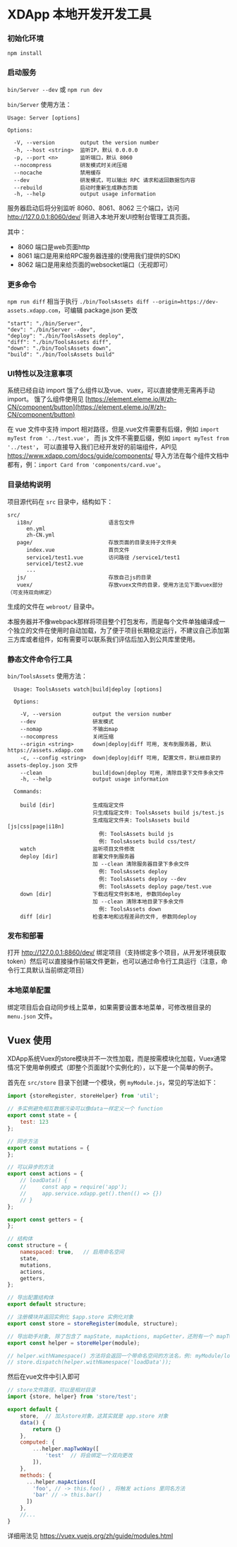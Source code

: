 # XDApp 本地开发开发工具

### 初始化环境

`npm install`

### 启动服务

`bin/Server --dev` 或 `npm run dev`

`bin/Server` 使用方法：

```
Usage: Server [options]

Options:

  -V, --version        output the version number
  -h, --host <string>  监听IP，默认 0.0.0.0
  -p, --port <n>       监听端口，默认 8060
  --nocompress         研发模式时关闭压缩
  --nocache            禁用缓存
  --dev                研发模式，可以输出 RPC 请求和返回数据包内容
  --rebuild            启动时重新生成静态页面
  -h, --help           output usage information
```

服务器启动后将分别监听 8060、8061、8062 三个端口，访问 http://127.0.0.1:8060/dev/ 则进入本地开发UI控制台管理工具页面。

其中：

* 8060 端口是web页面http
* 8061 端口是用来给RPC服务器连接的(使用我们提供的SDK)
* 8062 端口是用来给页面的websocket端口（无视即可）

### 更多命令

`npm run diff` 相当于执行 `./bin/ToolsAssets diff --origin=https://dev-assets.xdapp.com`，可编辑 package.json 更改

```
"start": "./bin/Server",
"dev": "./bin/Server --dev",
"deploy": "./bin/ToolsAssets deploy",
"diff": "./bin/ToolsAssets diff",
"down": "./bin/ToolsAssets down",
"build": "./bin/ToolsAssets build"
```

### UI特性以及注意事项

系统已经自动 import 饿了么组件以及vue、vuex，可以直接使用无需再手动 import。
饿了么组件使用见 [https://element.eleme.io/#/zh-CN/component/button](https://element.eleme.io/#/zh-CN/component/button)

在 vue 文件中支持 import 相对路径，但是.vue文件需要有后缀，例如 `import myTest from '../test.vue'`， 
而 js 文件不需要后缀，例如 `import myTest from '../test'`，
可以直接导入我们已经开发好的前端组件，API见 https://www.xdapp.com/docs/guide/components/ 导入方法在每个组件文档中都有，例：`import Card from 'components/card.vue'`。

### 目录结构说明
 
项目源代码在 `src` 目录中，结构如下：

```
src/
   i18n/                        语言包文件
      en.yml
      zh-CN.yml
   page/                        存放页面的目录支持子文件夹
      index.vue                 首页文件
      service1/test1.vue        访问路径 /service1/test1
      service1/test2.vue
      ...
   js/                          存放自己js的目录
   vuex/                        存放vuex文件的目录，使用方法见下面vuex部分（可支持双向绑定）
```

生成的文件在 `webroot/` 目录中。

本服务器并不像webpack那样将项目整个打包发布，而是每个文件单独编译成一个独立的文件在使用时自动加载，为了便于项目长期稳定运行，不建议自己添加第三方库或者组件，如有需要可以联系我们评估后加入到公共库里使用。

### 静态文件命令行工具

`bin/ToolsAssets` 使用方法：

```
  Usage: ToolsAssets watch|build|deploy [options]

  Options:

    -V, --version          output the version number
    --dev                  研发模式
    --nomap                不输出map
    --nocompress           关闭压缩
    --origin <string>      down|deploy|diff 可用, 发布到服务器, 默认 https://assets.xdapp.com
    -c, --config <string>  down|deploy|diff 可用, 配置文件，默认根目录的 assets-deploy.json 文件
    --clean                build|down|deploy 可用, 清除目录下文件多余文件
    -h, --help             output usage information

  Commands:

    build [dir]            生成指定文件
                           只生成指定文件: ToolsAssets build js/test.js
                           生成指定文件夹: ToolsAssets build [js|css|page|i18n]
                             例: ToolsAssets build js
                             例: ToolsAssets build css/test/
    watch                  监听项目文件修改
    deploy [dir]           部署文件到服务器
                           加 --clean 清除服务器目录下多余文件
                             例: ToolsAssets deploy
                             例: ToolsAssets deploy --dev
                             例: ToolsAssets deploy page/test.vue
    down [dir]             下载远程文件到本地, 参数同deploy
                           加 --clean 清除本地目录下多余文件
                             例: ToolsAssets down
    diff [dir]             检查本地和远程差异的文件, 参数同deploy
```


### 发布和部署

打开 http://127.0.0.1:8860/dev/ 绑定项目（支持绑定多个项目，从开发环境获取token）然后可以直接操作前端文件更新，也可以通过命令行工具运行（注意，命令行工具默认当前绑定项目）

### 本地菜单配置

绑定项目后会自动同步线上菜单，如果需要设置本地菜单，可修改根目录的 `menu.json` 文件。


## Vuex 使用

XDApp系统Vuex的store模块并不一次性加载，而是按需模块化加载，Vuex通常情况下使用单例模式（即整个页面就1个实例化的），以下是一个简单的例子。

首先在 `src/store` 目录下创建一个模块，例 `myModule.js`，常见的写法如下：

```js
import {storeRegister, storeHelper} from 'util';

// 多实例避免相互数据污染可以像data一样定义一个 function
export const state = {
    test: 123
};

// 同步方法
export const mutations = {
};

// 可以异步的方法
export const actions = {
    // loadData() {
    //     const app = require('app');
    //     app.service.xdapp.get().then(() => {})
    // }
};

export const getters = {
};

// 结构体
const structure = {
    namespaced: true,   // 启用命名空间
    state,
    mutations,
    actions,
    getters,
};

// 导出配置结构体
export default structure;

// 注册模块并返回实例化 $app.store 实例化对象
export const store = storeRegister(module, structure);

// 导出助手对象, 除了包含了 mapState, mapActions, mapGetter，还附有一个 mapTwoWay，可以像 mapState 一样放在 vue 的 computed 里
export const helper = storeHelper(module);

// helper.withNamespace() 方法将会返回一个带命名空间的方法名，例: myModule/loadData
// store.dispatch(helper.withNamespace('loadData'));
```

然后在vue文件中引入即可

```js
// store文件路径，可以是相对目录
import {store, helper} from 'store/test';

export default {
    store,  // 加入store对象，这其实就是 app.store 对象
    data() {
        return {}
    },
    computed: {
        ...helper.mapTwoWay([
            'test'  // 将会绑定一个双向更改
        ]),
    },
    methods: {
      ...helper.mapActions([
        'foo', // -> this.foo() , 将触发 actions 里同名方法
        'bar' // -> this.bar()
      ])
    },
    //...
}
```

详细用法见 https://vuex.vuejs.org/zh/guide/modules.html
